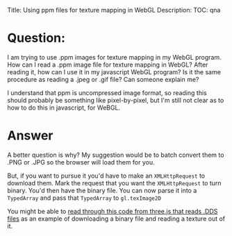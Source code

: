 Title: Using ppm files for texture mapping in WebGL
Description:
TOC: qna

# Question:

I am trying to use .ppm images for texture mapping in my WebGL program. How can I read a .ppm image file for texture mapping in WebGL? After reading it, how can I use it in my javascript WebGL program? Is it the same procedure as reading a .jpeg or .gif file? Can someone explain me?

I understand that ppm is uncompressed image format, so reading this should probably be something like pixel-by-pixel, but I'm still not clear as to how to do this in javascript, for WeBGL. 

# Answer

A better question is why? My suggestion would be to batch convert them to .PNG or .JPG so the browser will load them for you.

But, if you want to pursue it you'd have to make an `XMLHttpRequest` to download them. Mark the request that you want the `XMLHttpRequest` to turn binary. You'd then have the binary file. You can now parse it into a `TypedArray` and pass that `TypedArray` to `gl.texImage2D`

You might be able to [read through this code from three.js that reads .DDS files](https://github.com/mrdoob/three.js/blob/1769fbfc6c994b51a54c15a5c096855fd3cb8a1a/examples/js/loaders/DDSLoader.js) as an example of downloading a binary file and reading a texture out of it.

